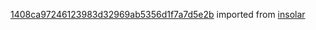 [1408ca97246123983d32969ab5356d1f7a7d5e2b](https://github.com/insolar/insolar/commit/1408ca97246123983d32969ab5356d1f7a7d5e2b) imported from [insolar](https://github.com/insolar/insolar)
